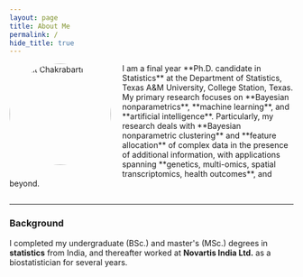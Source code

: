 ```yaml
---
layout: page
title: About Me
permalink: /
hide_title: true
---
```


<img src="assets/images/Pic.jpg" alt="Arhit Chakrabarti" width="180" style="border-radius:50%; float:left; margin-right:20px; margin-bottom:10px;" />

<p>
I am a final year **Ph.D. candidate in Statistics** at the Department of Statistics, Texas A&M University, College Station, Texas. My primary research focuses on **Bayesian nonparametrics**, **machine learning**, and **artificial intelligence**. Particularly, my research deals with **Bayesian nonparametric clustering** and **feature allocation** of complex data in the presence of additional information, with applications spanning **genetics, multi-omics, spatial transcriptomics, health outcomes**, and beyond.
</p>

<div style="clear: both;"></div>

---

### Background

I completed my undergraduate (BSc.) and master's (MSc.) degrees in **statistics** from India, and thereafter worked at **Novartis India Ltd.** as a biostatistician for several years.
